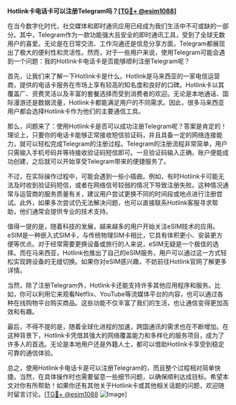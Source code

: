 **Hotlink卡电话卡可以注册Telegram吗？[[TG💪+ @esim1088](https://t.me/s/esim1088)]**

在当今数字化时代，社交媒体和即时通讯应用已经成为我们生活中不可或缺的一部分。其中，Telegram作为一款功能强大且安全的即时通讯工具，受到了全球无数用户的喜爱。无论是在日常交流、工作沟通还是信息分享方面，Telegram都展现出了极大的便利性和灵活性。然而，对于一些用户来说，使用Telegram可能会遇到一个问题：我的Hotlink卡电话卡是否能够顺利注册Telegram呢？

首先，让我们来了解一下Hotlink卡是什么。Hotlink是马来西亚的一家电信运营商，提供的电话卡服务在市场上享有较高的知名度和良好的口碑。Hotlink卡以其覆盖广、资费灵活以及丰富的套餐选择而受到消费者的欢迎。无论是本地通话、国际漫游还是数据流量，Hotlink卡都能满足用户的不同需求。因此，很多马来西亚用户都会选择Hotlink卡作为他们的主要通信工具。

那么，问题来了：使用Hotlink卡是否可以成功注册Telegram呢？答案是肯定的！理论上，只要你的电话卡能够正常接收短信验证码，并且具备一定的网络连接能力，就可以轻松完成Telegram的注册过程。Telegram的注册流程非常简单，用户只需输入手机号码并等待接收验证码短信即可。一旦验证码输入正确，账户便能成功创建，之后就可以开始享受Telegram带来的便捷服务了。

不过，在实际操作过程中，可能会遇到一些小插曲。例如，有时Hotlink卡可能无法及时收到验证码短信，或者在网络信号较弱的情况下导致注册失败。这种情况通常与运营商的服务质量有关，建议用户尝试更换不同的时间段或地点进行注册尝试。此外，如果多次尝试仍无法解决问题，也可以直接联系Hotlink客服寻求帮助，他们通常会提供专业的技术支持。

值得一提的是，随着科技的发展，越来越多的用户开始关注eSIM技术的应用。eSIM是一种嵌入式SIM卡，与传统物理SIM卡相比，它具有体积更小、安装更方便等优点。对于经常需要更换设备或旅行的人来说，eSIM无疑是一个极佳的选择。而在马来西亚，Hotlink也推出了自己的eSIM服务，用户可以通过这一方式轻松实现跨设备的无缝切换。如果你对eSIM感兴趣，不妨前往Hotlink官网了解更多详情。

当然，除了注册Telegram外，Hotlink卡还能支持许多其他应用程序和服务。比如，你可以利用它来观看Netflix、YouTube等流媒体平台的内容，也可以通过各种在线购物平台购买商品。这些功能不仅丰富了我们的生活，也让通信变得更加高效和有趣。

最后，不得不提的是，随着全球化进程的加速，跨国通讯的需求也在不断增加。在这种背景下，Hotlink卡凭借其强大的网络覆盖能力和多样化的服务项目，成为了许多人的首选。无论是本地用户还是外籍人士，都可以借助Hotlink卡享受到稳定可靠的通信体验。

总之，使用Hotlink卡电话卡是可以注册Telegram的，而且整个过程相对简单快捷。当然，在具体操作时也需要留意一些细节问题，以确保顺利达成目标。希望本文对你有所帮助！如果你还有其他关于Hotlink卡或其他相关话题的问题，欢迎随时留言讨论。[[TG💪+ @esim1088](https://t.me/s/esim1088) ![Image](https://i.postimg.cc/4NQfJmqS/Snipaste-2025-05-13-00-14-12.png)]